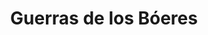 ﻿---
title: "Guerras de los Bóeres"
permalink: periodes_365.html
layout: periode
dataInici: 1880
dataFi: 1902
sidebar: periodes
pares:
  - id: 471
    title: "Época Victoriana"
    dataInici: "(1837)"
    dataFi: "(1901)"

fills:
  - id: 366
    title: "Guerra de Transvaal"
    dataInici: "(1880-12-16)"
    dataFi: "(1881-05-23)"

  - id: 367
    title: "Segunda Guerra Bóer"
    dataInici: "(1899-10-11)"
    dataFi: "(1902-05-31)"

jocsPrincipals:
jocsEscenaris:
jocsEpoca:
jocsEpocaEscenaris:
---
